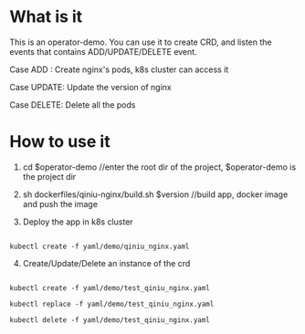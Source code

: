# What is it

This is an operator-demo. You can use it to create CRD, and listen the events that contains
ADD/UPDATE/DELETE event. 

Case ADD : Create nginx's pods, k8s cluster can access it

Case UPDATE: Update the version of nginx 

Case DELETE: Delete all the pods


# How to use it

1. cd $operator-demo //enter the root dir of the project, $operator-demo is the project dir

2. sh dockerfiles/qiniu-nginx/build.sh $version //build app, docker image and push the image
        
3. Deploy the app in k8s cluster

```

kubectl create -f yaml/demo/qiniu_nginx.yaml

```

4. Create/Update/Delete an instance of the crd
```

kubectl create -f yaml/demo/test_qiniu_nginx.yaml

kubectl replace -f yaml/demo/test_qiniu_nginx.yaml

kubectl delete -f yaml/demo/test_qiniu_nginx.yaml

```


